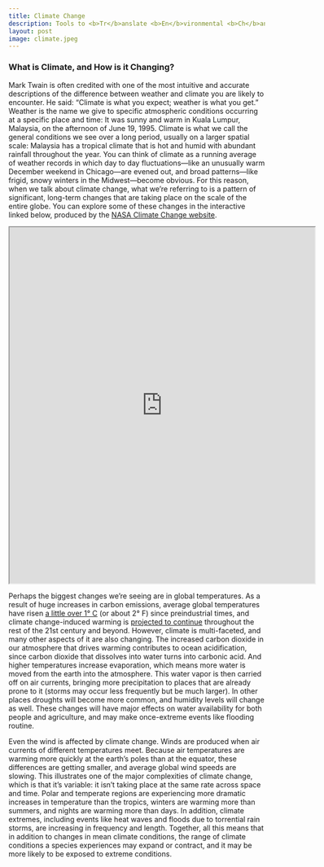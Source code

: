 ```yaml
---
title: Climate Change
description: Tools to <b>Tr</b>anslate <b>En</b>vironmental <b>Ch</b>ange into organismal responses
layout: post
image: climate.jpeg
---
```


### What is Climate, and How is it Changing?

Mark Twain is often credited with one of the most intuitive and accurate descriptions of the difference between weather and climate you are likely to encounter. He said: “Climate is what you expect; weather is what you get.” Weather is the name we give to specific atmospheric conditions occurring at a specific place and time: It was sunny and warm in Kuala Lumpur, Malaysia, on the afternoon of June 19, 1995. Climate is what we call the general conditions we see over a long period, usually on a larger spatial scale: Malaysia has a tropical climate that is hot and humid with abundant rainfall throughout the year. You can think of climate as a running average of weather records in which day to day fluctuations—like an unusually warm December weekend in Chicago—are evened out, and broad patterns—like frigid, snowy winters in the Midwest—become obvious. For this reason, when we talk about climate change, what we’re referring to is a pattern of significant, long-term changes that are taking place on the scale of the entire globe. You can explore some of these changes in the interactive linked below, produced by the [NASA Climate Change website](https://climate.nasa.gov).

<iframe src="https://climate.nasa.gov/interactives/climate_time_machine" width="600" height="700"></iframe>

Perhaps the biggest changes we’re seeing are in global temperatures. As a result of huge increases in carbon emissions, average global temperatures have risen <a href="https://www.giss.nasa.gov/research/news/20180118/" target="_blank">a little over 1° C</a> (or about 2° F) since preindustrial times, and climate change-induced warming is <a href="https://www.ipcc.ch/reports" target="_blank">projected to continue</a> throughout the rest of the 21st century and beyond. However, climate is multi-faceted, and many other aspects of it are also changing. The increased carbon dioxide in our atmosphere that drives warming contributes to ocean acidification, since carbon dioxide that dissolves into water turns into carbonic acid. And higher temperatures increase evaporation, which means more water is moved from the earth into the atmosphere. This water vapor is then carried off on air currents, bringing more precipitation to places that are already prone to it (storms may occur less frequently but be much larger). In other places droughts will become more common, and humidity levels will change as well. These changes will have major effects on water availability for both people and agriculture, and may make once-extreme events like flooding routine. 

Even the wind is affected by climate change. Winds are produced when air currents of different temperatures meet. Because air temperatures are warming more quickly at the earth’s poles than at the equator, these differences are getting smaller, and average global wind speeds are slowing. This illustrates one of the major complexities of climate change, which is that it’s variable: it isn’t taking place at the same rate across space and time. Polar and temperate regions are experiencing more dramatic increases in temperature than the tropics, winters are warming more than summers, and nights are warming more than days. In addition, climate extremes, including events like heat waves and floods due to torrential rain storms, are increasing in frequency and length. Together, all this means that in addition to changes in mean climate conditions, the range of climate conditions a species experiences may expand or contract, and it may be more likely to be exposed to extreme conditions.
